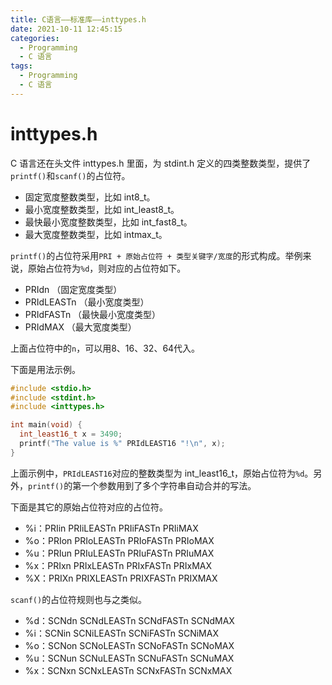 ```yaml
---
title: C语言——标准库——inttypes.h
date: 2021-10-11 12:45:15
categories: 
  - Programming
  - C 语言
tags: 
  - Programming
  - C 语言
---
```


# inttypes.h

C 语言还在头文件 inttypes.h 里面，为 stdint.h 定义的四类整数类型，提供了`printf()`和`scanf()`的占位符。

- 固定宽度整数类型，比如 int8_t。
- 最小宽度整数类型，比如 int_least8_t。
- 最快最小宽度整数类型，比如 int_fast8_t。
- 最大宽度整数类型，比如 intmax_t。
<!-- more -->

`printf()`的占位符采用`PRI + 原始占位符 + 类型关键字/宽度`的形式构成。举例来说，原始占位符为`%d`，则对应的占位符如下。

- PRIdn （固定宽度类型）
- PRIdLEASTn （最小宽度类型）
- PRIdFASTn （最快最小宽度类型）
- PRIdMAX （最大宽度类型）

上面占位符中的`n`，可以用8、16、32、64代入。

下面是用法示例。

```c
#include <stdio.h>
#include <stdint.h>
#include <inttypes.h>

int main(void) {
  int_least16_t x = 3490;
  printf("The value is %" PRIdLEAST16 "!\n", x);
}
```

上面示例中，`PRIdLEAST16`对应的整数类型为 int_least16_t，原始占位符为`%d`。另外，`printf()`的第一个参数用到了多个字符串自动合并的写法。

下面是其它的原始占位符对应的占位符。

- %i：PRIin    PRIiLEASTn    PRIiFASTn    PRIiMAX
- %o：PRIon    PRIoLEASTn    PRIoFASTn    PRIoMAX
- %u：PRIun    PRIuLEASTn    PRIuFASTn    PRIuMAX
- %x：PRIxn    PRIxLEASTn    PRIxFASTn    PRIxMAX
- %X：PRIXn    PRIXLEASTn    PRIXFASTn    PRIXMAX

`scanf()`的占位符规则也与之类似。

- %d：SCNdn    SCNdLEASTn    SCNdFASTn    SCNdMAX
- %i：SCNin    SCNiLEASTn    SCNiFASTn    SCNiMAX
- %o：SCNon    SCNoLEASTn    SCNoFASTn    SCNoMAX
- %u：SCNun    SCNuLEASTn    SCNuFASTn    SCNuMAX
- %x：SCNxn    SCNxLEASTn    SCNxFASTn    SCNxMAX
